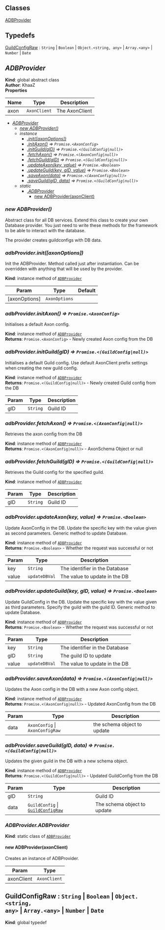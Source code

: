 ## Classes

<dl>
<dt><a href="#ADBProvider">ADBProvider</a></dt>
<dd></dd>
</dl>

## Typedefs

<dl>
<dt><a href="#GuildConfigRaw">GuildConfigRaw</a> : <code>String</code> | <code>Boolean</code> | <code>Object.&lt;string, any&gt;</code> | <code>Array.&lt;any&gt;</code> | <code>Number</code> | <code>Date</code></dt>
<dd></dd>
</dl>

<a name="ADBProvider"></a>

## *ADBProvider*
**Kind**: global abstract class  
**Author**: KhaaZ  
**Properties**

| Name | Type | Description |
| --- | --- | --- |
| axon | <code>AxonClient</code> | The AxonClient |


* *[ADBProvider](#ADBProvider)*
    * *[new ADBProvider()](#new_ADBProvider_new)*
    * _instance_
        * *[.init([axonOptions])](#ADBProvider+init)*
        * *[.initAxon()](#ADBProvider+initAxon) ⇒ <code>Promise.&lt;AxonConfig&gt;</code>*
        * *[.initGuild(gID)](#ADBProvider+initGuild) ⇒ <code>Promise.&lt;(GuildConfig\|null)&gt;</code>*
        * *[.fetchAxon()](#ADBProvider+fetchAxon) ⇒ <code>Promise.&lt;(AxonConfig\|null)&gt;</code>*
        * *[.fetchGuild(gID)](#ADBProvider+fetchGuild) ⇒ <code>Promise.&lt;(GuildConfig\|null)&gt;</code>*
        * *[.updateAxon(key, value)](#ADBProvider+updateAxon) ⇒ <code>Promise.&lt;Boolean&gt;</code>*
        * *[.updateGuild(key, gID, value)](#ADBProvider+updateGuild) ⇒ <code>Promise.&lt;Boolean&gt;</code>*
        * *[.saveAxon(data)](#ADBProvider+saveAxon) ⇒ <code>Promise.&lt;(AxonConfig\|null)&gt;</code>*
        * *[.saveGuild(gID, data)](#ADBProvider+saveGuild) ⇒ <code>Promise.&lt;(GuildConfig\|null)&gt;</code>*
    * _static_
        * *[.ADBProvider](#ADBProvider.ADBProvider)*
            * [new ADBProvider(axonClient)](#new_ADBProvider.ADBProvider_new)

<a name="new_ADBProvider_new"></a>

### *new ADBProvider()*
Abstract class for all DB services.
Extend this class to create your own Database provider.
You just need to write these methods for the framework to be able to interact with the database.

The provider creates guildconfigs with DB data.

<a name="ADBProvider+init"></a>

### *adbProvider.init([axonOptions])*
Init the ADBProvider.
Method called just after instantiation. Can be overridden with anything that will be used by the provider.

**Kind**: instance method of [<code>ADBProvider</code>](#ADBProvider)  

| Param | Type | Default |
| --- | --- | --- |
| [axonOptions] | <code>AxonOptions</code> | <code></code> | 

<a name="ADBProvider+initAxon"></a>

### *adbProvider.initAxon() ⇒ <code>Promise.&lt;AxonConfig&gt;</code>*
Initialises a default Axon config.

**Kind**: instance method of [<code>ADBProvider</code>](#ADBProvider)  
**Returns**: <code>Promise.&lt;AxonConfig&gt;</code> - Newly created Axon config from the DB  
<a name="ADBProvider+initGuild"></a>

### *adbProvider.initGuild(gID) ⇒ <code>Promise.&lt;(GuildConfig\|null)&gt;</code>*
Initialises a default Guild config.
Use default AxonClient prefix settings when creating the new guild config.

**Kind**: instance method of [<code>ADBProvider</code>](#ADBProvider)  
**Returns**: <code>Promise.&lt;(GuildConfig\|null)&gt;</code> - Newly created Guild config from the DB  

| Param | Type | Description |
| --- | --- | --- |
| gID | <code>String</code> | Guild ID |

<a name="ADBProvider+fetchAxon"></a>

### *adbProvider.fetchAxon() ⇒ <code>Promise.&lt;(AxonConfig\|null)&gt;</code>*
Retrieves the axon config from the DB

**Kind**: instance method of [<code>ADBProvider</code>](#ADBProvider)  
**Returns**: <code>Promise.&lt;(AxonConfig\|null)&gt;</code> - AxonSchema Object or null  
<a name="ADBProvider+fetchGuild"></a>

### *adbProvider.fetchGuild(gID) ⇒ <code>Promise.&lt;(GuildConfig\|null)&gt;</code>*
Retrieves the Guild config for the specified guild.

**Kind**: instance method of [<code>ADBProvider</code>](#ADBProvider)  

| Param | Type | Description |
| --- | --- | --- |
| gID | <code>String</code> | Guild ID |

<a name="ADBProvider+updateAxon"></a>

### *adbProvider.updateAxon(key, value) ⇒ <code>Promise.&lt;Boolean&gt;</code>*
Update AxonConfig in the DB.
Update the specific key with the value given as second parameters.
Generic method to update Database.

**Kind**: instance method of [<code>ADBProvider</code>](#ADBProvider)  
**Returns**: <code>Promise.&lt;Boolean&gt;</code> - Whether the request was successful or not  

| Param | Type | Description |
| --- | --- | --- |
| key | <code>String</code> | The identifier in the Database |
| value | <code>updateDBVal</code> | The value to update in the DB |

<a name="ADBProvider+updateGuild"></a>

### *adbProvider.updateGuild(key, gID, value) ⇒ <code>Promise.&lt;Boolean&gt;</code>*
Update GuildConfig in the DB.
Update the specific key with the value given as third parameters.
Specify the guild with the guild ID.
Generic method to update Database.

**Kind**: instance method of [<code>ADBProvider</code>](#ADBProvider)  
**Returns**: <code>Promise.&lt;Boolean&gt;</code> - Whether the request was successful or not  

| Param | Type | Description |
| --- | --- | --- |
| key | <code>String</code> | The identifier in the Database |
| gID | <code>String</code> | The guild ID to update |
| value | <code>updateDBVal</code> | The value to update in the DB |

<a name="ADBProvider+saveAxon"></a>

### *adbProvider.saveAxon(data) ⇒ <code>Promise.&lt;(AxonConfig\|null)&gt;</code>*
Updates the Axon config in the DB with a new Axon config object.

**Kind**: instance method of [<code>ADBProvider</code>](#ADBProvider)  
**Returns**: <code>Promise.&lt;(AxonConfig\|null)&gt;</code> - Updated AxonConfig from the DB  

| Param | Type | Description |
| --- | --- | --- |
| data | <code>AxonConfig</code> \| <code>AxonConfigRaw</code> | the schema object to update |

<a name="ADBProvider+saveGuild"></a>

### *adbProvider.saveGuild(gID, data) ⇒ <code>Promise.&lt;(GuildConfig\|null)&gt;</code>*
Updates the given guild in the DB with a new schema object.

**Kind**: instance method of [<code>ADBProvider</code>](#ADBProvider)  
**Returns**: <code>Promise.&lt;(GuildConfig\|null)&gt;</code> - Updated GuildConfig from the DB  

| Param | Type | Description |
| --- | --- | --- |
| gID | <code>String</code> | Guild ID |
| data | <code>GuildConfig</code> \| [<code>GuildConfigRaw</code>](#GuildConfigRaw) | The schema object to update |

<a name="ADBProvider.ADBProvider"></a>

### *ADBProvider.ADBProvider*
**Kind**: static class of [<code>ADBProvider</code>](#ADBProvider)  
<a name="new_ADBProvider.ADBProvider_new"></a>

#### new ADBProvider(axonClient)
Creates an instance of ADBProvider.


| Param | Type |
| --- | --- |
| axonClient | <code>AxonClient</code> | 

<a name="GuildConfigRaw"></a>

## GuildConfigRaw : <code>String</code> \| <code>Boolean</code> \| <code>Object.&lt;string, any&gt;</code> \| <code>Array.&lt;any&gt;</code> \| <code>Number</code> \| <code>Date</code>
**Kind**: global typedef  
